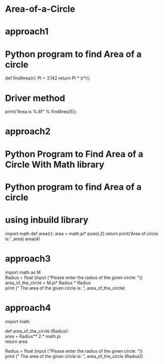 # Area-of-a-Circle
# approach1
# Python program to find Area of a circle

def findArea(r):
	PI = 3.142
	return PI * (r*r);

# Driver method
print("Area is %.6f" % findArea(5));

# approach2
# Python Program to Find Area of a Circle With Math library
# Python program to find Area of a circle
# using inbuild library

import math
def area(r):
area = math.pi* pow(r,2)
return print('Area of circle is:' ,area)
area(4)

# approach3
import math as M  
Radius = float (input ("Please enter the radius of the given circle: "))  
area_of_the_circle = M.pi* Radius * Radius  
print (" The area of the given circle is: ", area_of_the_circle)  

# approach4
import math  
  
def area_of_the_circle (Radius):   
    area = Radius** 2 * math.pi  
    return area  
  
Radius = float (input ("Please enter the radius of the given circle: "))  
print (" The area of the given circle is: ", area_of_the_circle (Radius))  
